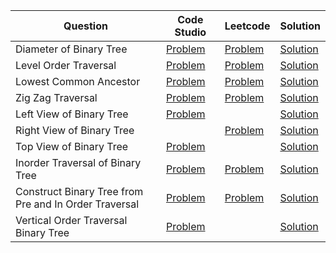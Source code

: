 | Question                                              | Code Studio                                                                             | Leetcode                                                                                           | Solution                                              |
| ----------------------------------------------------- | --------------------------------------------------------------------------------------- | -------------------------------------------------------------------------------------------------- | ----------------------------------------------------- |
| Diameter of Binary Tree                               | [Problem](https://www.codingninjas.com/codestudio/problems/920552)                      | [Problem](https://leetcode.com/problems/diameter-of-binary-tree)                                   | [Solution](DiameterOfBinaryTree.java)                 |
| Level Order Traversal                                 | [Problem](https://www.codingninjas.com/codestudio/problems/796002)                      | [Problem](https://leetcode.com/problems/binary-tree-level-order-traversal)                         | [Solution](LevelOrderTraversal.java)                  |
| Lowest Common Ancestor                                | [Problem](https://www.codingninjas.com/codestudio/problems/920541)                      | [Problem](https://leetcode.com/problems/lowest-common-ancestor-of-a-binary-tree)                   | [Solution](LowestCommonAncestor.java)                 |
| Zig Zag Traversal                                     | [Problem](https://www.codingninjas.com/codestudio/problems/1062662)                     | [Problem](https://leetcode.com/problems/binary-tree-zigzag-level-order-traversal)                  | [Solution](ZigZagTraversal.java)                      |
| Left View of Binary Tree                              | [Problem](https://www.codingninjas.com/codestudio/problems/920519)                      |                                                                                                    | [Solution](LeftViewOfBinaryTree.java)                 |
| Right View of Binary Tree                             |                                                                                         | [Problem](https://leetcode.com/problems/binary-tree-right-side-view)                               | [Solution](RightViewOfBinaryTree.java)                |
| Top View of Binary Tree                               | [Problem](https://www.codingninjas.com/codestudio/problems/799401)                      |                                                                                                    | [Solution](TopViewOfBinaryTree.java)                  |
| Inorder Traversal of Binary Tree                      | [Problem](https://www.codingninjas.com/codestudio/problems/inorder-traversal_3839605)   | [Problem](https://leetcode.com/problems/binary-tree-inorder-traversal)                             | [Solution](InOrderTraversal.java)                     |
| Construct Binary Tree from Pre and In Order Traversal | [Problem](https://www.codingninjas.com/codestudio/problems/920539)                      | [Problem](https://leetcode.com/problems/construct-binary-tree-from-preorder-and-inorder-traversal) | [Solution](ConstructBinaryTreeFromInandPreOrder.java) |
| Vertical Order Traversal Binary Tree                  | [Problem](https://www.codingninjas.com/studio/problems/vertical-order-traversal_920533) |                                                                                                    | [Solution](VerticalOrderTraversal.java)               |
